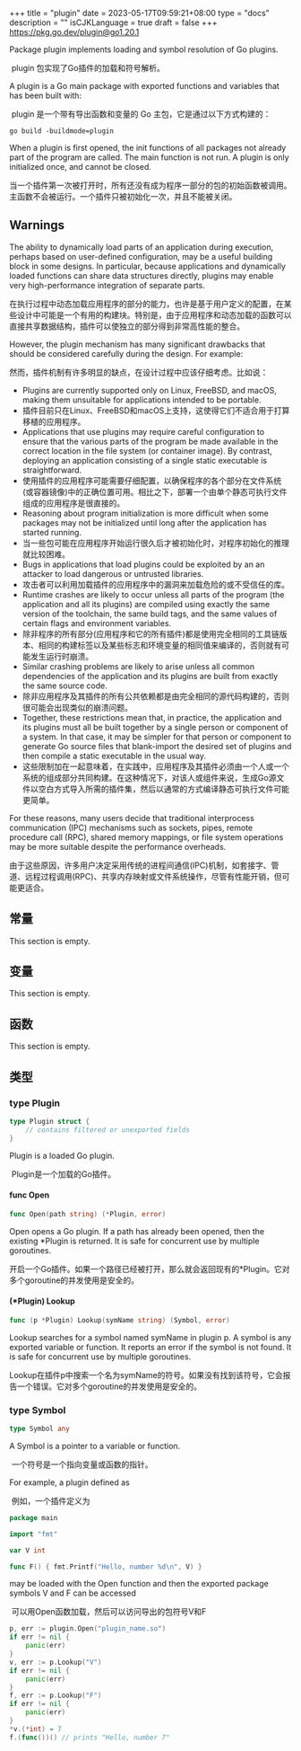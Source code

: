 +++
title = "plugin"
date = 2023-05-17T09:59:21+08:00
type = "docs"
description = ""
isCJKLanguage = true
draft = false
+++
https://pkg.go.dev/plugin@go1.20.1

Package plugin implements loading and symbol resolution of Go plugins.

​	plugin 包实现了Go插件的加载和符号解析。

A plugin is a Go main package with exported functions and variables that has been built with:

​	plugin 是一个带有导出函数和变量的 Go 主包，它是通过以下方式构建的：

```
go build -buildmode=plugin
```

When a plugin is first opened, the init functions of all packages not already part of the program are called. The main function is not run. A plugin is only initialized once, and cannot be closed.

​	当一个插件第一次被打开时，所有还没有成为程序一部分的包的初始函数被调用。主函数不会被运行。一个插件只被初始化一次，并且不能被关闭。

## Warnings 

The ability to dynamically load parts of an application during execution, perhaps based on user-defined configuration, may be a useful building block in some designs. In particular, because applications and dynamically loaded functions can share data structures directly, plugins may enable very high-performance integration of separate parts.

​	在执行过程中动态加载应用程序的部分的能力，也许是基于用户定义的配置，在某些设计中可能是一个有用的构建块。特别是，由于应用程序和动态加载的函数可以直接共享数据结构，插件可以使独立的部分得到非常高性能的整合。

However, the plugin mechanism has many significant drawbacks that should be considered carefully during the design. For example:

​	然而，插件机制有许多明显的缺点，在设计过程中应该仔细考虑。比如说：

- Plugins are currently supported only on Linux, FreeBSD, and macOS, making them unsuitable for applications intended to be portable.
- 插件目前只在Linux、FreeBSD和macOS上支持，这使得它们不适合用于打算移植的应用程序。
- Applications that use plugins may require careful configuration to ensure that the various parts of the program be made available in the correct location in the file system (or container image). By contrast, deploying an application consisting of a single static executable is straightforward. 
- 使用插件的应用程序可能需要仔细配置，以确保程序的各个部分在文件系统(或容器镜像)中的正确位置可用。相比之下，部署一个由单个静态可执行文件组成的应用程序是很直接的。
- Reasoning about program initialization is more difficult when some packages may not be initialized until long after the application has started running. 
- 当一些包可能在应用程序开始运行很久后才被初始化时，对程序初始化的推理就比较困难。
- Bugs in applications that load plugins could be exploited by an an attacker to load dangerous or untrusted libraries.
- 攻击者可以利用加载插件的应用程序中的漏洞来加载危险的或不受信任的库。
- Runtime crashes are likely to occur unless all parts of the program (the application and all its plugins) are compiled using exactly the same version of the toolchain, the same build tags, and the same values of certain flags and environment variables.
- 除非程序的所有部分(应用程序和它的所有插件)都是使用完全相同的工具链版本、相同的构建标签以及某些标志和环境变量的相同值来编译的，否则就有可能发生运行时崩溃。
- Similar crashing problems are likely to arise unless all common dependencies of the application and its plugins are built from exactly the same source code.
- 除非应用程序及其插件的所有公共依赖都是由完全相同的源代码构建的，否则很可能会出现类似的崩溃问题。
- Together, these restrictions mean that, in practice, the application and its plugins must all be built together by a single person or component of a system. In that case, it may be simpler for that person or component to generate Go source files that blank-import the desired set of plugins and then compile a static executable in the usual way.
- 这些限制加在一起意味着，在实践中，应用程序及其插件必须由一个人或一个系统的组成部分共同构建。在这种情况下，对该人或组件来说，生成Go源文件以空白方式导入所需的插件集，然后以通常的方式编译静态可执行文件可能更简单。

For these reasons, many users decide that traditional interprocess communication (IPC) mechanisms such as sockets, pipes, remote procedure call (RPC), shared memory mappings, or file system operations may be more suitable despite the performance overheads.

​	由于这些原因，许多用户决定采用传统的进程间通信(IPC)机制，如套接字、管道、远程过程调用(RPC)、共享内存映射或文件系统操作，尽管有性能开销，但可能更适合。

## 常量 

This section is empty.

## 变量

This section is empty.

## 函数

This section is empty.

## 类型

### type Plugin 

``` go 
type Plugin struct {
	// contains filtered or unexported fields
}
```

Plugin is a loaded Go plugin.

​	Plugin是一个加载的Go插件。

#### func Open 

``` go 
func Open(path string) (*Plugin, error)
```

Open opens a Go plugin. If a path has already been opened, then the existing *Plugin is returned. It is safe for concurrent use by multiple goroutines.

​	开启一个Go插件。如果一个路径已经被打开，那么就会返回现有的*Plugin。它对多个goroutine的并发使用是安全的。

#### (*Plugin) Lookup 

``` go 
func (p *Plugin) Lookup(symName string) (Symbol, error)
```

Lookup searches for a symbol named symName in plugin p. A symbol is any exported variable or function. It reports an error if the symbol is not found. It is safe for concurrent use by multiple goroutines.

​	Lookup在插件p中搜索一个名为symName的符号。如果没有找到该符号，它会报告一个错误。它对多个goroutine的并发使用是安全的。

### type Symbol 

``` go 
type Symbol any
```

A Symbol is a pointer to a variable or function.

​	一个符号是一个指向变量或函数的指针。

For example, a plugin defined as

​	例如，一个插件定义为

``` go 
package main

import "fmt"

var V int

func F() { fmt.Printf("Hello, number %d\n", V) }
```

may be loaded with the Open function and then the exported package symbols V and F can be accessed

​	可以用Open函数加载，然后可以访问导出的包符号V和F

```go
p, err := plugin.Open("plugin_name.so")
if err != nil {
	panic(err)
}
v, err := p.Lookup("V")
if err != nil {
	panic(err)
}
f, err := p.Lookup("F")
if err != nil {
	panic(err)
}
*v.(*int) = 7
f.(func())() // prints "Hello, number 7"
```
